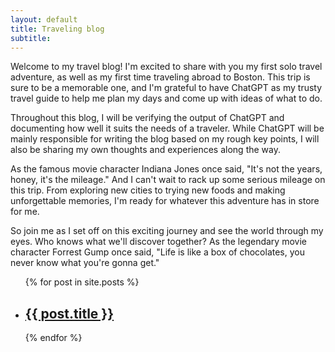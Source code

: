 ```yaml
---
layout: default
title: Traveling blog
subtitle:
---
```


Welcome to my travel blog! I'm excited to share with you my first solo travel adventure, as well as my first time traveling abroad to Boston. This trip is sure to be a memorable one, and I'm grateful to have ChatGPT as my trusty travel guide to help me plan my days and come up with ideas of what to do.

Throughout this blog, I will be verifying the output of ChatGPT and documenting how well it suits the needs of a traveler. While ChatGPT will be mainly responsible for writing the blog based on my rough key points, I will also be sharing my own thoughts and experiences along the way.

As the famous movie character Indiana Jones once said, "It's not the years, honey, it's the mileage." And I can't wait to rack up some serious mileage on this trip. From exploring new cities to trying new foods and making unforgettable memories, I'm ready for whatever this adventure has in store for me.

So join me as I set off on this exciting journey and see the world through my eyes. Who knows what we'll discover together? As the legendary movie character Forrest Gump once said, "Life is like a box of chocolates, you never know what you're gonna get."

<ul>
  {% for post in site.posts %}
    <li>
      <h2><a href="{{ site.baseurl }}{{ post.url }}">{{ post.title }}</a></h2>
    </li>
  {% endfor %}
</ul>